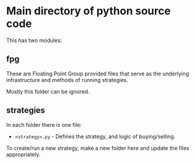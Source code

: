 # Main directory of python source code

This has two modules:

## fpg

These are Floating Point Group provided files that serve as the underlying infrastructure and  methods of running strategies.

Mostly this folder can be ignored.

## strategies

In each folder there is one file:
- `<strategy>.py` - Defines the strategy, and logic of buying/selling.

To create/run a new strategy, make a new folder here and update the files appropriately.